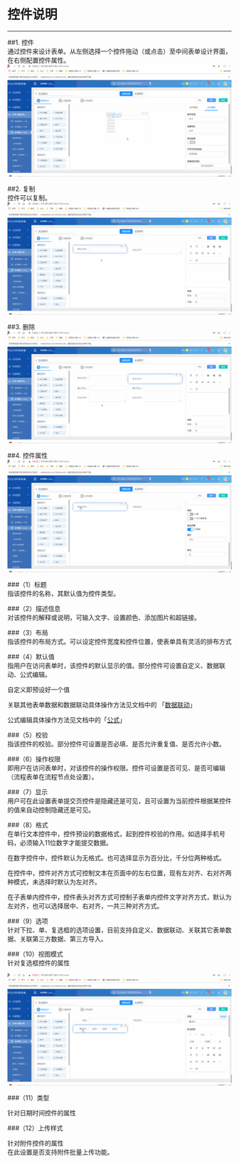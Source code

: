# 控件说明
***
##1. 控件     
通过控件来设计表单。从左侧选择一个控件拖动（或点击）至中间表单设计界面，在右侧配置控件属性。
![控件添加至表单][控件添加至表单]

##2. 复制     
控件可以复制。
![控件复制][控件复制]

##3. 删除     
![控件删除][控件删除]

##4. 控件属性     
![控件属性][控件属性]

###（1）标题   
指该控件的名称，其默认值为控件类型。

###（2）描述信息   
对该控件的解释或说明，可输入文字、设置颜色、添加图片和超链接。

###（3）布局   
指该控件的布局方式。可以设定控件宽度和控件位置，使表单具有灵活的排布方式

###（4）默认值   
指用户在访问表单时，该控件的默认显示的值。部分控件可设置自定义、数据联动、公式编辑。

自定义即预设好一个值

关联其他表单数据和数据联动具体操作方法见文档中的 「[数据联动][数据联动]」

公式编辑具体操作方法见文档中的「[公式][公式]」

###（5）校验   
指该控件的校验。部分控件可设置是否必填、是否允许重复值、是否允许小数。

###（6）操作权限   
即用户在访问表单时，对该控件的操作权限。控件可设置是否可见、是否可编辑（流程表单在流程节点处设置）。

###（7）显示   
用户可在此设置表单提交页控件是隐藏还是可见，且可设置为当前控件根据某控件的值来自动控制隐藏还是可见。

###（8）格式   
在单行文本控件中，控件预设的数据格式，起到控件校验的作用。如选择手机号码，必须输入11位数字才能提交数据。

在数字控件中，控件默认为无格式。也可选择显示为百分比，千分位两种格式。

在控件中，控件对齐方式可控制文本在页面中的左右位置，现有左对齐、右对齐两种模式，未选择时默认为左对齐。

在子表单内控件中，控件表头对齐方式可控制子表单内控件文字对齐方式，默认为左对齐，也可以选择居中、右对齐，一共三种对齐方式。

###（9）选项   
针对下拉、单、复选框的选项设置，目前支持自定义、数据联动、关联其它表单数据、关联第三方数据、第三方导入。

###（10）视图模式   
针对复选框控件的属性   

![切换模式][切换模式]   

###（11）类型   

针对日期时间控件的属性

###（12）上传样式   

针对附件控件的属性  
在此设置是否支持附件批量上传功能。

[数据联动]:.\数据联动.html
[公式]:.\公式\公式.html

[控件添加至表单]:..\assets\设计页面\控件添加至表单.gif
[控件复制]:..\assets\设计页面\控件复制.gif
[控件删除]:..\assets\设计页面\控件删除.gif
[控件属性]:..\assets\设计页面\控件属性.gif
[切换模式]:..\assets\设计页面\切换模式.gif
